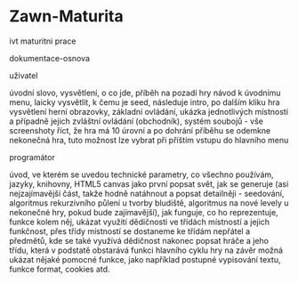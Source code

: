 # Zawn-Maturita
ivt maturitni prace

dokumentace-osnova

uživatel

úvodní slovo, vysvětlení, o co jde, příběh na pozadí hry
návod k úvodnímu menu, laicky vysvětlit, k čemu je seed, následuje intro, po dalším kliku hra
vysvětlení herní obrazovky, základní ovládání, ukázka jednotlivých místností a případně jejich zvláštní ovládání (obchodník),
systém soubojů - vše screenshoty
říct, že hra má 10 úrovní a po dohrání příběhu se odemkne nekonečná hra, tuto možnost lze vybrat při příštím vstupu do hlavního menu

programátor

úvod, ve kterém se uvedou technické parametry, co všechno používám, jazyky, knihovny, HTML5 canvas
jako první popsat svět, jak se generuje (asi nejzajímavější část, takže hodně natáhnout a popsat detailněji - 
seedování, algoritmus rekurzivního půlení u tvorby bludiště, algoritmus na nové levely u nekonečné hry, pokud bude zajímavější),
jak funguje, co ho reprezentuje, funkce kolem něj, ukázat využití dědičnosti ve třídách místností a jejich funkčnost,
přes třídy místností se dostaneme ke třídám nepřátel a předmětů, kde se také využívá dědičnost
nakonec popsat hráče a jeho třídu, která v podstatě obstarává funkci hlavního cyklu hry
na závěr možná ukázat nějaké pomocné funkce, jako například postupné vypisování textu, funkce format, cookies atd.
